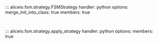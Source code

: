 ::: aliceio.fsm.strategy.FSMStrategy
    handler: python
    options:
      merge_init_into_class: true
      members: true

<br/>

::: aliceio.fsm.strategy.apply_strategy
    handler: python
    options:
      members: true
